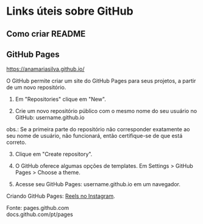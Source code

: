 # Links úteis sobre GitHub

## Como criar README



## GitHub Pages
https://anamariasilva.github.io/

O GitHub permite criar um site do GitHub Pages para seus projetos, a partir de um novo repositório.

1. Em "Repositories" clique em "New".

2. Crie um novo repositório público com o mesmo nome do seu usuário no GitHub: username.github.io

obs.: Se a primeira parte do repositório não corresponder exatamente ao seu nome de usuário, não funcionará, então certifique-se de que está correto.

3. Clique em "Create repository".

4. O GitHub oferece algumas opções de templates. Em Settings > GitHub Pages > Choose a theme.

5. Acesse seu GitHub Pages: username.github.io em um navegador.

Criando GitHub Pages: <a href="https://www.instagram.com/reel/CSVLlSeAU3x/" target="_blank">Reels no Instagram</a>.

Fonte: pages.github.com<br>
docs.github.com/pt/pages

